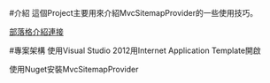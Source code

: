 #介紹
這個Project主要用來介紹MvcSitemapProvider的一些使用技巧。

[部落格介紹連接](http://www.dotblogs.com.tw/alantsai/archive/2013/06/08/105393.aspx)

#專案架構
使用Visual Studio 2012用Internet Application Template開啟

使用Nuget安裝MvcSitemapProvider

